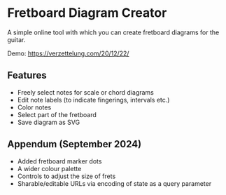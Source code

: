 # Fretboard Diagram Creator

A simple online tool with which you can create fretboard diagrams for the guitar.

Demo: https://verzettelung.com/20/12/22/

## Features

-   Freely select notes for scale or chord diagrams
-   Edit note labels (to indicate fingerings, intervals etc.)
-   Color notes
-   Select part of the fretboard
-   Save diagram as SVG

## Appendum (September 2024)

-   Added fretboard marker dots
-   A wider colour palette
-   Controls to adjust the size of frets
-   Sharable/editable URLs via encoding of state as a query parameter
